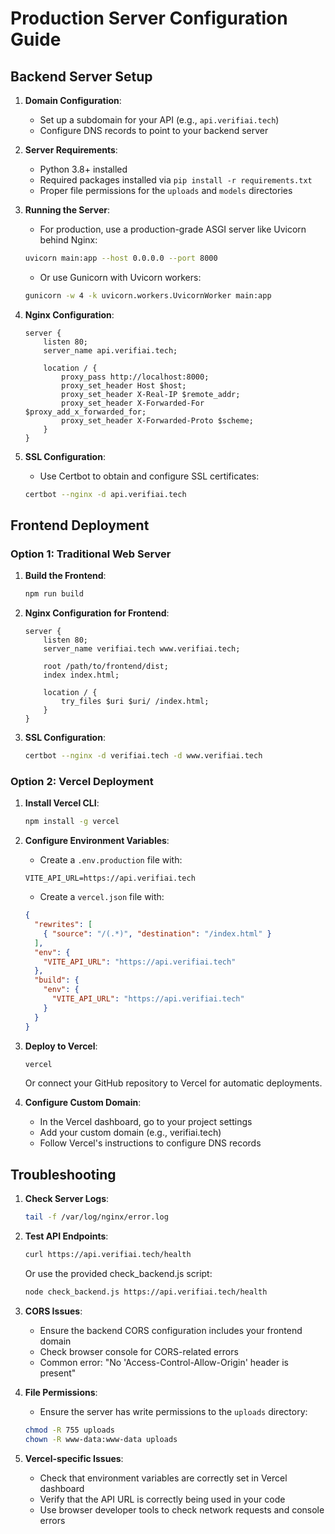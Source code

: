 # Production Server Configuration Guide

## Backend Server Setup

1. **Domain Configuration**:
   - Set up a subdomain for your API (e.g., `api.verifiai.tech`)
   - Configure DNS records to point to your backend server

2. **Server Requirements**:
   - Python 3.8+ installed
   - Required packages installed via `pip install -r requirements.txt`
   - Proper file permissions for the `uploads` and `models` directories

3. **Running the Server**:
   - For production, use a production-grade ASGI server like Uvicorn behind Nginx:
   ```bash
   uvicorn main:app --host 0.0.0.0 --port 8000
   ```
   
   - Or use Gunicorn with Uvicorn workers:
   ```bash
   gunicorn -w 4 -k uvicorn.workers.UvicornWorker main:app
   ```

4. **Nginx Configuration**:
   ```nginx
   server {
       listen 80;
       server_name api.verifiai.tech;
       
       location / {
           proxy_pass http://localhost:8000;
           proxy_set_header Host $host;
           proxy_set_header X-Real-IP $remote_addr;
           proxy_set_header X-Forwarded-For $proxy_add_x_forwarded_for;
           proxy_set_header X-Forwarded-Proto $scheme;
       }
   }
   ```

5. **SSL Configuration**:
   - Use Certbot to obtain and configure SSL certificates:
   ```bash
   certbot --nginx -d api.verifiai.tech
   ```

## Frontend Deployment

### Option 1: Traditional Web Server

1. **Build the Frontend**:
   ```bash
   npm run build
   ```

2. **Nginx Configuration for Frontend**:
   ```nginx
   server {
       listen 80;
       server_name verifiai.tech www.verifiai.tech;
       
       root /path/to/frontend/dist;
       index index.html;
       
       location / {
           try_files $uri $uri/ /index.html;
       }
   }
   ```

3. **SSL Configuration**:
   ```bash
   certbot --nginx -d verifiai.tech -d www.verifiai.tech
   ```

### Option 2: Vercel Deployment

1. **Install Vercel CLI**:
   ```bash
   npm install -g vercel
   ```

2. **Configure Environment Variables**:
   - Create a `.env.production` file with:
   ```
   VITE_API_URL=https://api.verifiai.tech
   ```
   
   - Create a `vercel.json` file with:
   ```json
   {
     "rewrites": [
       { "source": "/(.*)", "destination": "/index.html" }
     ],
     "env": {
       "VITE_API_URL": "https://api.verifiai.tech"
     },
     "build": {
       "env": {
         "VITE_API_URL": "https://api.verifiai.tech"
       }
     }
   }
   ```

3. **Deploy to Vercel**:
   ```bash
   vercel
   ```
   
   Or connect your GitHub repository to Vercel for automatic deployments.

4. **Configure Custom Domain**:
   - In the Vercel dashboard, go to your project settings
   - Add your custom domain (e.g., verifiai.tech)
   - Follow Vercel's instructions to configure DNS records

## Troubleshooting

1. **Check Server Logs**:
   ```bash
   tail -f /var/log/nginx/error.log
   ```

2. **Test API Endpoints**:
   ```bash
   curl https://api.verifiai.tech/health
   ```
   
   Or use the provided check_backend.js script:
   ```bash
   node check_backend.js https://api.verifiai.tech/health
   ```

3. **CORS Issues**:
   - Ensure the backend CORS configuration includes your frontend domain
   - Check browser console for CORS-related errors
   - Common error: "No 'Access-Control-Allow-Origin' header is present"

4. **File Permissions**:
   - Ensure the server has write permissions to the `uploads` directory:
   ```bash
   chmod -R 755 uploads
   chown -R www-data:www-data uploads
   ```

5. **Vercel-specific Issues**:
   - Check that environment variables are correctly set in Vercel dashboard
   - Verify that the API URL is correctly being used in your code
   - Use browser developer tools to check network requests and console errors 